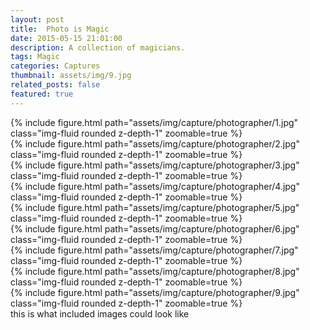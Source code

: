 ```yaml
---
layout: post
title:  Photo is Magic
date: 2015-05-15 21:01:00
description: A collection of magicians.
tags: Magic
categories: Captures 
thumbnail: assets/img/9.jpg
related_posts: false
featured: true
---
```

<!-- 「Photo is Magic」<br/>&emsp;A collection of magicians. -->

<div class="row mt-3">
    <div class="col-sm mt-3 mt-md-0">
        {% include figure.html path="assets/img/capture/photographer/1.jpg" class="img-fluid rounded z-depth-1" zoomable=true %}
    </div>
    <div class="col-sm mt-3 mt-md-0">
        {% include figure.html path="assets/img/capture/photographer/2.jpg" class="img-fluid rounded z-depth-1" zoomable=true %}
    </div>
    <div class="col-sm mt-3 mt-md-0">
        {% include figure.html path="assets/img/capture/photographer/3.jpg" class="img-fluid rounded z-depth-1" zoomable=true %}
    </div>
</div>
<!-- <div class="caption">
    A simple, elegant caption looks good between image rows, after each row, or doesn't have to be there at all.
</div> -->


<div class="row mt-3">
    <div class="col-sm mt-3 mt-md-0">
        {% include figure.html path="assets/img/capture/photographer/4.jpg" class="img-fluid rounded z-depth-1" zoomable=true %}
    </div>
    <div class="col-sm mt-3 mt-md-0">
        {% include figure.html path="assets/img/capture/photographer/5.jpg" class="img-fluid rounded z-depth-1" zoomable=true %}
    </div>
    <div class="col-sm mt-3 mt-md-0">
        {% include figure.html path="assets/img/capture/photographer/6.jpg" class="img-fluid rounded z-depth-1" zoomable=true %}
    </div>
</div>


<div class="row mt-3">
    <div class="col-sm mt-3 mt-md-0">
        {% include figure.html path="assets/img/capture/photographer/7.jpg" class="img-fluid rounded z-depth-1" zoomable=true %}
    </div>
    <div class="col-sm mt-3 mt-md-0">
        {% include figure.html path="assets/img/capture/photographer/8.jpg" class="img-fluid rounded z-depth-1" zoomable=true %}
    </div>
    <div class="col-sm mt-3 mt-md-0">
        {% include figure.html path="assets/img/capture/photographer/9.jpg" class="img-fluid rounded z-depth-1" zoomable=true %}
    </div>
</div>
this is what included images could look like